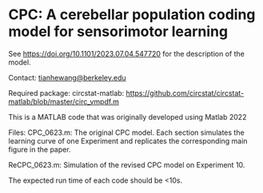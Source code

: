 # CPC: A cerebellar population coding model for sensorimotor learning
See https://doi.org/10.1101/2023.07.04.547720 for the description of the model.

Contact: tianhewang@berkeley.edu

Required package:
circstat-matlab: https://github.com/circstat/circstat-matlab/blob/master/circ_vmpdf.m

This is a MATLAB code that was originally developed using Matlab 2022

Files: 
CPC_0623.m: 
The original CPC model. Each section simulates the learning curve of one Experiment and replicates the corresponding main figure in the paper.

ReCPC_0623.m: 
Simulation of the revised CPC model on Experiment 10. 

The expected run time of each code should be <10s. 
